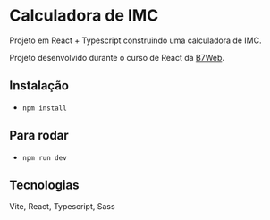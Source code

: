 # Calculadora de IMC

Projeto em React + Typescript construindo uma calculadora de IMC.

Projeto desenvolvido durante o curso de React da [B7Web](http://www.b7web.com.br).

## Instalação
- `npm install`

## Para rodar
- `npm run dev`

## Tecnologias
Vite, React, Typescript, Sass